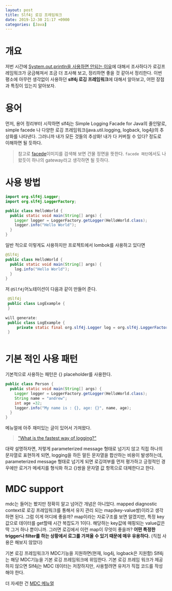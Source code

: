 ```yaml
---
layout: post
title: Slf4j 로깅 프레임워크
date: 2019-12-30 21:17 +0900
categories: [Java]
---
```

# 개요
저번 시간에 [System.out.println을 사용하면 안되는 이유](https://umanking.github.io/java/system-out-println/)에 대해서 조사하다가 로깅프레임워크가 궁금해져서 조금 더 조사해 보고, 정리하면 좋을 것 같아서 정리한다. 
이번 평소에 아무런 생각없이 사용하던 **slf4j 로깅 프레임워크**에 대해서 알아보고, 어떤 장점과 특징이 있는지 알아보자. 

# 용어
먼저, 용어 정리부터 시작하면 slf4j는 Simple Logging Facade for Java의 줄인말로, simple facede 나 다양한 로깅 프레임워크(java.util.logging, logback, log4j)의 추상화를 나타낸다. 그러니까 내가 모든 것들의 추상화! 내가 다 커버칠 수 있다? 정도로 이해하면 될 듯하다.

> 참고로 [facede](https://www.google.com/search?q=facade&newwindow=1&sxsrf=ACYBGNR96QyuHRab2oKxtKxCXCoGX5Ri1Q:1577708405443&source=lnms&tbm=isch&sa=X&ved=2ahUKEwj-0cLord3mAhXrKqYKHdxnCWwQ_AUoAXoECBUQAw&biw=1661&bih=893)이미지를 검색해 보면 건물 정면을 뜻한다. `facede 패턴`에서도 나왔듯이 하나의 gateway라고 생각하면 될 듯하다. 


# 사용 방법
```java
import org.slf4j.Logger;
import org.slf4j.LoggerFactory;

public class HelloWorld {
  public static void main(String[] args) {
    Logger logger = LoggerFactory.getLogger(HelloWorld.class);
    logger.info("Hello World");
  }
}
```
일반 적으로 이렇게도 사용하지만 프로젝트에서 lombok를 사용하고 있다면 

```java
@Slf4j
public class HelloWorld {
  public static void main(String[] args) {
    log.info("Hello World");
  }
}
```
저 `@Slf4j`어노테이션이 다음과 같이 만들어 준다.
```java
 @Slf4j
 public class LogExample {
 }
 
will generate:
 public class LogExample {
     private static final org.slf4j.Logger log = org.slf4j.LoggerFactory.getLogger(LogExample.class);
 }
 
 ```

# 기본 적인 사용 패턴
기본적으로 사용하는 패턴은 {} placeholder를 사용한다. 
```java
public class Person {
  public static void main(String[] args) {
    Logger logger = LoggerFactory.getLogger(HelloWorld.class);
    String name = "andrew";
    int age =32;
    logger.info("My name is : {}, age: {}", name, age);
  }
}
```
메뉴얼에 아주 재미있는 글이 있어서 가져왔다. 
>  ["What is the fastest way of logging?"](http://www.slf4j.org/faq.html#logging_performance) 

대략 설명하자면, 저렇게 parameterized message 형태로 넘기지 않고 직접 하나의 문자열로 표현하게 되면, logging을 하든 말든 문자열을 합산하는 비용이 발생하는데, parameterized message 형태로 넘기게 되면 로깅여부를 먼저 평가하고 긍정적인 경우에만 로거가 메세지를 형식화 하고 {}쌍을 문자열 값 항목으로 대체한다고 한다.

# MDC support
mdc는 들어는 봤지만 정확히 알고 넘어간 개념은 아니었다. mapped diagnostic context로 로깅 프레임워크를 통해서 유지 관리 되는 map(key-value쌍)이라고 생각하면 된다. 그럼 이게 어디에 좋을까? map이라는 자료구조를 보면 알겠지만, 특정 key값으로 데이터를 get할때 시간 복잡도가 1이다. 해당하는 key값에 매핑되는 value값은 딱 그거 하나 뿐이니까.
그러면 로깅에서 이런 map이 무엇이 좋을까? **어떤 특정한 trigger나 filter를 하는 상황에서 로그를 가져올 수 있기 때문에 매우 유용하다.** (직접 사용은 해보지 않았다)

기본 로깅 프레임워크가 MDC기능을 지원하면(현재, log4j, logback은 지원함) Slf4j는 해당 MDC기능을 기본 로깅 프레임워크에 위임한다. 기본 로깅 프레임 워크가 제공하지 않으면 Slf4j는 MDC 데이터는 저장하지만, 사용할려면 유저가 직접 코드를 작성해야 한다.

더 자세한 건 [MDC 메뉴얼](http://logback.qos.ch/manual/mdc.html)
